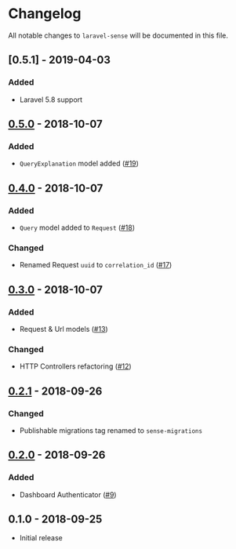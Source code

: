 # Changelog

All notable changes to `laravel-sense` will be documented in this file.

## [0.5.1] - 2019-04-03

### Added

- Laravel 5.8 support

## [0.5.0] - 2018-10-07

### Added

- `QueryExplanation` model added ([#19](https://github.com/cybercog/laravel-sense/pull/19)) 

## [0.4.0] - 2018-10-07

### Added

- `Query` model added to `Request` ([#18](https://github.com/cybercog/laravel-sense/pull/18)) 

### Changed

- Renamed Request `uuid` to `correlation_id` ([#17](https://github.com/cybercog/laravel-sense/pull/17))

## [0.3.0] - 2018-10-07

### Added

- Request & Url models ([#13](https://github.com/cybercog/laravel-sense/pull/13))

### Changed

- HTTP Controllers refactoring ([#12](https://github.com/cybercog/laravel-sense/pull/12))

## [0.2.1] - 2018-09-26

### Changed

- Publishable migrations tag renamed to `sense-migrations`

## [0.2.0] - 2018-09-26

### Added

- Dashboard Authenticator ([#9](https://github.com/cybercog/laravel-sense/pull/9))

## 0.1.0 - 2018-09-25

- Initial release

[0.5.0]: https://github.com/cybercog/laravel-sense/compare/0.4.0...0.5.0
[0.4.0]: https://github.com/cybercog/laravel-sense/compare/0.3.0...0.4.0
[0.3.0]: https://github.com/cybercog/laravel-sense/compare/0.2.1...0.3.0
[0.2.1]: https://github.com/cybercog/laravel-sense/compare/0.2.0...0.2.1
[0.2.0]: https://github.com/cybercog/laravel-sense/compare/0.1.0...0.2.0
